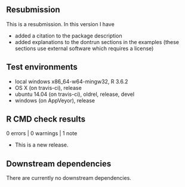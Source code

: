 ## Resubmission
This is a resubmission. In this version I have 
* added a citation to the package description 
* added explanations to the dontrun sections in the examples 
 (these sections use external software which requires a license)

## Test environments
* local windows x86_64-w64-mingw32, R 3.6.2
* OS X (on travis-ci), release
* ubuntu 14.04 (on travis-ci), oldrel, release, devel
* windows (on AppVeyor), release 


## R CMD check results

0 errors | 0 warnings | 1 note

* This is a new release.


## Downstream dependencies
There are currently no downstream dependencies.
